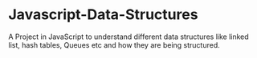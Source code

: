 # Javascript-Data-Structures
A Project in JavaScript to understand different data structures like linked list, hash tables, Queues etc and how they are being structured.
